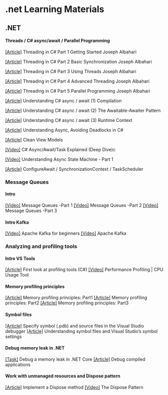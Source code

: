 # .net Learning Materials

## .NET
#### Threads / C# async/await  / Parallel Programming
[[Article]](http://www.albahari.com/threading/) Threading in C# Part 1 Getting Started Joseph Albahari

[[Article]](http://www.albahari.com/threading/part2.aspx) Threading in C# Part 2 Basic Synchronization Joseph Albahari

[[Article]](http://www.albahari.com/threading/part3.aspx) Threading in C# Part 3 Using Threads Joseph Albahari

[[Article]](http://www.albahari.com/threading/part4.aspx) Threading in C# Part 4 Advanced Threading Joseph Albahari

[[Article]](http://www.albahari.com/threading/part5.aspx) Threading in C# Part 5 Parallel Programming Joseph Albahari

[[Article]](https://weblogs.asp.net/dixin/understanding-c-sharp-async-await-1-compilation) Understanding C# async / await (1) Compilation

[[Article]](https://weblogs.asp.net/dixin/understanding-c-sharp-async-await-2-awaitable-awaiter-pattern) Understanding C# async / await (2) The Awaitable-Awaiter Pattern

[[Article]](https://weblogs.asp.net/dixin/understanding-c-sharp-async-await-3-runtime-context) Understanding C# async / await (3) Runtime Context

[[Article]](https://medium.com/rubrikkgroup/understanding-async-avoiding-deadlocks-e41f8f2c6f5d) Understanding Async, Avoiding Deadlocks in C#

[[Article]](https://blog.tomasz-rewak.com/clean-view-models/) Clean View Models

[[Video]](https://www.youtube.com/watch?v=il9gl8MH17s&t=843s&ab_channel=RawCoding) C# Async/Await/Task Explained (Deep Dive)c

[[Video]](https://www.youtube.com/watch?v=RqJESGHEMDY&list=LL&index=1&ab_channel=FullStackAmigo) Understanding Async State Machine - Part 1

[[Article]](https://devblogs.microsoft.com/dotnet/configureawait-faq/) ConfigureAwait / SynchronizationContext / TaskScheduler 

### Message Queues
#### Intro
[[Video]](https://www.youtube.com/watch?v=J6CBdSCB_fY&ab_channel=sudoCODE) Message Queues -Part 1
[[Video]](https://www.youtube.com/watch?v=EgJ7xts82Mg&ab_channel=sudoCODE) Message Queues -Part 2
[[Video]](https://www.youtube.com/watch?v=-vd_Ay0pvFY&ab_channel=sudoCODE) Message Queues -Part 3
#### Intro Kafka
[[Video]](https://www.youtube.com/watch?v=Hl61x0s3yeQ&list=PLxoOrmZMsAWxXBF8h_TPqYJNsh3x4GyO4&index=2&ab_channel=SelfTuts) Apache Kafka for beginners
[[Video]](https://www.youtube.com/watch?v=B5j3uNBH8X4&list=RDCMUCmZz-Gj3caLLzEWBtbYUXaA&start_radio=1&t=1s&ab_channel=Confluent) Apache Kafka

### Analyzing and profiling tools

#### Intro VS Tools
[[Article]](https://learn.microsoft.com/en-us/visualstudio/profiling/profiling-feature-tour?view=vs-2022) First look at profiling tools (C#)
[[Video]](https://www.youtube.com/watch?v=X1-uHpEqNGM&ab_channel=MicrosoftVisualStudio) Performance Profiling | CPU Usage Tool

#### Memory profiling principles
[[Article]](https://michaelscodingspot.com/memory-profilers-principles/) Memory profiling principles: Part1
[[Article]](https://michaelscodingspot.com/memory-profilers-for-memory-leaks/) Memory profiling principles: Part2
[[Article]](https://michaelscodingspot.com/fix-memory-pressure-dotnet/) Memory profiling principles: Part3

#### Symbol files
[[Article]](https://learn.microsoft.com/en-us/visualstudio/debugger/specify-symbol-dot-pdb-and-source-files-in-the-visual-studio-debugger?view=vs-2022) Specify symbol (.pdb) and source files in the Visual Studio debugger 
[[Article]](https://devblogs.microsoft.com/devops/understanding-symbol-files-and-visual-studios-symbol-settings/) Understanding symbol files and Visual Studio’s symbol settings

#### Debug memory leak in .NET
[[Task]](https://learn.microsoft.com/en-us/dotnet/core/diagnostics/debug-memory-leak) Debug a memory leak in .NET Core
[[Article]](https://learn.microsoft.com/en-us/visualstudio/debugger/decompilation?view=vs-2022) Debug compiled applications

#### Work with unmanaged resources and Dispose pattern
[[Article]](https://learn.microsoft.com/en-us/dotnet/standard/garbage-collection/implementing-dispose) Implement a Dispose method
[[Video]](https://www.youtube.com/watch?v=CV5UlcfFls4&list=LL&index=3&t=298s&ab_channel=CodingTutorials) The Dispose Pattern











